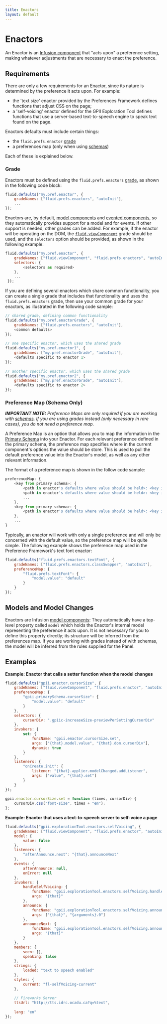 ```yaml
---
title: Enactors
layout: default
---
```


# Enactors #

An Enactor is an [Infusion component](UnderstandingInfusionComponents.md) that "acts upon" a preference setting, making whatever adjustments that are necessary to enact the preference.

## Requirements ##

There are only a few requirements for an Enactor, since its nature is determined by the preference it acts upon. For example:

* the 'text size' enactor provided by the Preferences Framework defines functions that adjust CSS on the page;
* a 'self-voicing' enactor defined for the GPII Exploration Tool defines functions that use a server-based text-to-speech engine to speak text found on the page.

Enactors defaults must include certain things:

* the `fluid.prefs.enactor` [grade](ComponentGrades.md)
* a preferences map (only when using [schemas](PrimarySchemaForPreferencesFramework.md))

Each of these is explained below.

### Grade ###

Enactors must be defined using the `fluid.prefs.enactors` [grade](ComponentGrades.md), as shown in the following code block:
```javascript
fluid.defaults("my.pref.enactor", {
    gradeNames: ["fluid.prefs.enactors", "autoInit"],
    ...
});
```

Enactors are, by default, [model components](tutorial-gettingStartedWithInfusion/ModelComponents.md) and [evented components](tutorial-gettingStartedWithInfusion/EventedComponents.md), so they automatically provides support for a model and for events. If other support is needed, other grades can be added. For example, if the enactor will be operating on the DOM, the [`fluid.viewComponent`](https://github.com/fluid-project/infusion/blob/infusion-1.5/src/framework/core/js/FluidView.js#L34-L36) grade should be used, and the `selectors` option should be provided, as shown in the following example:
```javascript
fluid.defaults("my.pref.enactor", {
    gradeNames: ["fluid.viewComponent", "fluid.prefs.enactors", "autoInit"],
    selectors: {
        <selectors as required>
    },
    ...
 });
```

If you are defining several enactors which share common functionality, you can create a single grade that includes that functionality and uses the `fluid.prefs.enactors` grade, then use your common grade for your enactors, as illustrated in the following code sample:
```javascript
// shared grade, defining common functionality
fluid.defaults("my.pref.enactorGrade", {
    gradeNames: ["fluid.prefs.enactors", "autoInit"],
    <common defaults>
});
 
// one specific enactor, which uses the shared grade
fluid.defaults("my.pref.enactor1", {
    gradeNames: ["my.pref.enactorGrade", "autoInit"],
    <defaults specific to enactor 1>
});
 
// another specific enactor, which uses the shared grade
fluid.defaults("my.pref.enactor2", {
    gradeNames: ["my.pref.enactorGrade", "autoInit"],
    <defaults specific to enactor 2>
});
```

### Preference Map (Schema Only) ###

_**IMPORTANT NOTE:** Preference Maps are only required if you are working with [schemas](PrimarySchemaForPreferencesFramework.md). If you are using grades instead (only necessary in rare cases), you do not need a preference map._

A Preference Map is an option that allows you to map the information in the [Primary Schema](PrimarySchemaForPreferencesFramework.md) into your Enactor. For each relevant preference defined in the primary schema, the preference map specifies where in the current component's options the value should be store. This is used to pull the default preference value into the Enactor's model, as well as any other relevant information.

The format of a preference map is shown in the follow code sample:

```javascript
preferenceMap: {
    <key from primary schema>: {
        <path in enactor's defaults where value should be held>: <key in primary schema where value held>,
        <path in enactor's defaults where value should be held>: <key in primary schema where value held>,
        ...
    },
    <key from primary schema>: {
        <path in enactor's defaults where value should be held>: <key in primary schema where value held>
    },
    ...
}
```

Typically, an enactor will work with only a single preference and will only be concerned with the default value, so the preference map will be quite simple. The following example shows the preference map used in the Preference Framework's text font enactor:

```javascript
fluid.defaults("fluid.prefs.enactors.textFont", {
    gradeNames: ["fluid.prefs.enactors.classSwapper", "autoInit"],
    preferenceMap: {
        "fluid.prefs.textFont": {
            "model.value": "default"
        }
    }
});
```

## Models and Model Changes ##

Enactors are Infusion [model components](tutorial-gettingStartedWithInfusion/ModelComponents.md): They automatically have a top-level property called `model` which holds the Enactor's internal model representing the preference it acts upon. It is not necessary for you to define this property directly; its structure will be inferred from the preferences map. If you are working with grades instead of with schemas, the model will be inferred from the rules supplied for the Panel.

## Examples ##

**Example: Enactor that calls a setter function when the model changes**
```javascript
fluid.defaults("gpii.enactor.cursorSize", {
    gradeNames: ["fluid.viewComponent", "fluid.prefs.enactor", "autoInit"],
    preferenceMap: {
        "gpii.primarySchema.cursorSize": {
            "model.value": "default"
        }
    },
    selectors: {
        cursorDiv: ".gpiic-increaseSize-previewPerSettingCursorDiv"
    },
    invokers: {
        set: {
            funcName: "gpii.enactor.cursorSize.set",
            args: ["{that}.model.value", "{that}.dom.cursorDiv"],
            dynamic: true
        }
    },
    listeners: {
        "onCreate.init": {
            listener: "{that}.applier.modelChanged.addListener",
            args: ["value", "{that}.set"]
        }
    }
});
 
gpii.enactor.cursorSize.set = function (times, cursorDiv) {
    cursorDiv.css("font-size", times + "em");
};
```

**Example: Enactor that uses a text-to-speech server to self-voice a page**
```javascript
fluid.defaults("gpii.explorationTool.enactors.selfVoicing", {
    gradeNames: ["fluid.viewComponent", "fluid.prefs.enactor", "autoInit"],
    model: {
        value: false
    },
    listeners: {
        "afterAnnounce.next": "{that}.announceNext"
    },
    events: {
        afterAnnounce: null,
        onError: null
    },
    invokers: {
        handleSelfVoicing: {
            funcName: "gpii.explorationTool.enactors.selfVoicing.handleSelfVoicing",
            args: "{that}"
        },
        announce: {
            funcName: "gpii.explorationTool.enactors.selfVoicing.announce",
            args: ["{that}", "{arguments}.0"]
        },
        announceNext: {
            funcName: "gpii.explorationTool.enactors.selfVoicing.announceNext",
            args: "{that}"
        }
    },
    members: {
        seen: [],
        speaking: false
    },
    strings: {
        loaded: "text to speech enabled"
    },
    styles: {
        current: "fl-selfVoicing-current"
    },
 
    // Fireworks Server
    ttsUrl: "http://tts.idrc.ocadu.ca?q=%text",
 
    lang: "en"
});
```

